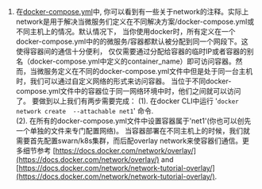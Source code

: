 1. 在[docker-compose.yml](https://github.com/China-WenboZhao/Develop-webapp-on-Docker/blob/master/MovieWebsite(v1.0)/docker-compose.yml)中,
你可以看到有一些关于network的注释。实际上network是用于解决当微服务们定义在不同解决方案/docker-compose.yml或不同主机上的情况。默认情况下，
当你使用docker时，所有定义在一个docker-compose.yml中的的微服务/容器都默认被分配到同一个网段下。这使得容器间的通信十分便利，
仅仅需要通过分配给容器的临时IP或者容器的别名（docker-compose.yml中定义的container_name）即可访问容器。然而，当微服务定义在不同的docker-compose.yml文件中但是处于同一台主机时，我们可以通过自定义网络的形式来访问容器。
当位于不同docker-compose.yml文件中的容器位于同一网络环境中时，他们之间就可以访问了。
要做到以上我们有两步需要完成：
(1). 在docker CLI中运行 '`docker network create  --attachable net1`' 命令.  
(2). 在所有的docker-compose.yml文件中设置容器属于'net1'(你也可以创先一个单独的文件来专门配置网络)。
当容器部署在不同主机上的时候，我们就需要首先配置swarn/k8s集群，而后配overlay network来使容器们通信。更多细节参考 [https://docs.docker.com/network/overlay/](https://docs.docker.com/network/overlay/) and [https://docs.docker.com/network/network-tutorial-overlay/](https://docs.docker.com/network/network-tutorial-overlay/).
